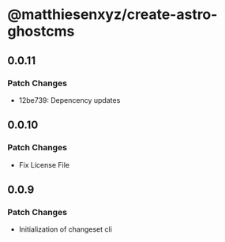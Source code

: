 # @matthiesenxyz/create-astro-ghostcms

## 0.0.11

### Patch Changes

- 12be739: Depencency updates

## 0.0.10

### Patch Changes

- Fix License File

## 0.0.9

### Patch Changes

- Initialization of changeset cli
